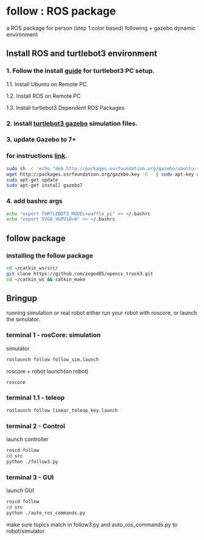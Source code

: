 # follow : ROS package
a ROS package for person (step 1:color based) following + gazebo dynamic environment

## Install ROS and turtlebot3 environment


### 1. Follow the install [guide](http://emanual.robotis.com/docs/en/platform/turtlebot3/pc_setup/) for turtlebot3 PC setup.

1.1. Install Ubuntu on Remote PC.

1.2. Install ROS on Remote PC

1.3. Install turtlebot3 Dependent ROS Packages



### 2. install [turtlebot3 gazebo](http://emanual.robotis.com/docs/en/platform/turtlebot3/simulation/#turtlebot3-simulation-using-gazebo) simulation files.


### 3. update Gazebo to 7+ 
### for instructions [link](http://gazebosim.org/tutorials?cat=install&tut=install_ubuntu&ver=7.0).

```bash
sudo sh -c 'echo "deb http://packages.osrfoundation.org/gazebo/ubuntu-stable `lsb_release -cs` main" > /etc/apt/sources.list.d/gazebo-stable.list'
wget http://packages.osrfoundation.org/gazebo.key -O - | sudo apt-key add -
sudo apt-get update
sudo apt-get install gazebo7

```


### 4. add bashrc args

```bash
echo "export TURTLEBOT3_MODEL=waffle_pi" >> ~/.bashrc
echo "export SVGA_VGPU10=0" >> ~/.bashrc

```

## follow package

### installing the follow package


```bash
cd ~/catkin_ws/src/
git clone https://github.com/zeged85/opencv_track3.git
cd ~/catkin_ws && catkin_make

```


## Bringup
running simulation or real robot
either run your robot with roscore, or launch the simulator.


### terminal 1 - rosCore: simulation

simulator
```bash
roslaunch follow follow_sim.launch 
```

roscore + robot launch(on robot)
```bash
roscore
```
### terminal 1.1 - teleop

```bash
roslaunch follow linear_teleop_key.launch
```





### terminal 2 - Control

launch controller
```bash
roscd follow
cd src
python ./follow3.py
```

### terminal 3 - GUI

launch GUI

```bash
roscd follow
cd src
python ./auto_ros_commands.py 
```



make sure topics match in follow3.py and auto_ros_commands.py to robot/simulator



